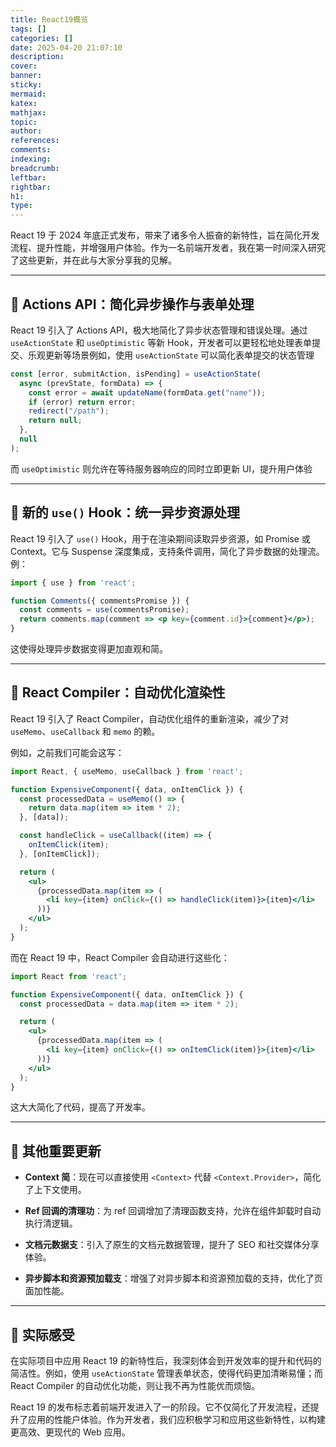 ```yaml
---
title: React19概览
tags: []
categories: []
date: 2025-04-20 21:07:10
description:
cover:
banner:
sticky:
mermaid:
katex:
mathjax:
topic:
author:
references:
comments:
indexing:
breadcrumb:
leftbar:
rightbar:
h1:
type:
---
```


React 19 于 2024 年底正式发布，带来了诸多令人振奋的新特性，旨在简化开发流程、提升性能，并增强用户体验。作为一名前端开发者，我在第一时间深入研究了这些更新，并在此与大家分享我的见解。

---

## 🚀 Actions API：简化异步操作与表单处理
React 19 引入了 Actions API，极大地简化了异步状态管理和错误处理。通过 `useActionState` 和 `useOptimistic` 等新 Hook，开发者可以更轻松地处理表单提交、乐观更新等场景例如，使用 `useActionState` 可以简化表单提交的状态管理

```jsx
const [error, submitAction, isPending] = useActionState(
  async (prevState, formData) => {
    const error = await updateName(formData.get("name"));
    if (error) return error;
    redirect("/path");
    return null;
  },
  null
);
```
而 `useOptimistic` 则允许在等待服务器响应的同时立即更新 UI，提升用户体验

---

## 🧵 新的 `use()` Hook：统一异步资源处理
React 19 引入了 `use()` Hook，用于在渲染期间读取异步资源，如 Promise 或 Context。它与 Suspense 深度集成，支持条件调用，简化了异步数据的处理流。
例：

```jsx
import { use } from 'react';

function Comments({ commentsPromise }) {
  const comments = use(commentsPromise);
  return comments.map(comment => <p key={comment.id}>{comment}</p>);
}
```

这使得处理异步数据变得更加直观和简。

---

## 🧠 React Compiler：自动优化渲染性

React 19 引入了 React Compiler，自动优化组件的重新渲染，减少了对 `useMemo`、`useCallback` 和 `memo` 的赖。

例如，之前我们可能会这写：

```jsx
import React, { useMemo, useCallback } from 'react';

function ExpensiveComponent({ data, onItemClick }) {
  const processedData = useMemo(() => {
    return data.map(item => item * 2);
  }, [data]);

  const handleClick = useCallback((item) => {
    onItemClick(item);
  }, [onItemClick]);

  return (
    <ul>
      {processedData.map(item => (
        <li key={item} onClick={() => handleClick(item)}>{item}</li>
      ))}
    </ul>
  );
}
```

而在 React 19 中，React Compiler 会自动进行这些化：

```jsx
import React from 'react';

function ExpensiveComponent({ data, onItemClick }) {
  const processedData = data.map(item => item * 2);

  return (
    <ul>
      {processedData.map(item => (
        <li key={item} onClick={() => onItemClick(item)}>{item}</li>
      ))}
    </ul>
  );
}
```


这大大简化了代码，提高了开发率。

---

## 🧩 其他重要更新

- **Context 简**：现在可以直接使用 `<Context>` 代替 `<Context.Provider>`，简化了上下文使用。

- **Ref 回调的清理功**：为 ref 回调增加了清理函数支持，允许在组件卸载时自动执行清逻辑。

- **文档元数据支**：引入了原生的文档元数据管理，提升了 SEO 和社交媒体分享体验。

- **异步脚本和资源预加载支**：增强了对异步脚本和资源预加载的支持，优化了页面加性能。

---

## 🧪 实际感受

在实际项目中应用 React 19 的新特性后，我深刻体会到开发效率的提升和代码的简洁性。例如，使用 `useActionState` 管理表单状态，使得代码更加清晰易懂；而 React Compiler 的自动优化功能，则让我不再为性能优而烦恼。


React 19 的发布标志着前端开发进入了一的阶段。它不仅简化了开发流程，还提升了应用的性能户体验。作为开发者，我们应积极学习和应用这些新特性，以构建更高效、更现代的 Web 应用。
